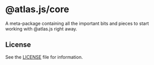 # @atlas.js/core

A meta-package containing all the important bits and pieces to start working with @atlas.js right away.

## License

See the [LICENSE](LICENSE) file for information.
